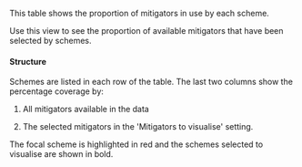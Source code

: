 This table shows the proportion of mitigators in use by each scheme.

Use this view to see the proportion of available mitigators that have been selected by schemes.

#### Structure

Schemes are listed in each row of the table. The last two columns show the percentage coverage by:

1.  All mitigators available in the data

2.  The selected mitigators in the 'Mitigators to visualise' setting.

The focal scheme is highlighted in red and the schemes selected to visualise are shown in bold.
